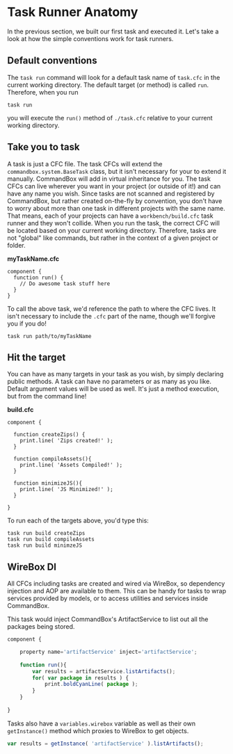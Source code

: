 # Task Runner Anatomy

In the previous section, we built our first task and executed it.  Let's take a look at how the simple conventions work for task runners.

## Default conventions
The `task run` command will look for a default task name of `task.cfc` in the current working directory. The default target (or method) is called `run`. Therefore, when you run
```
task run
```
you will execute the `run()` method of `./task.cfc` relative to your current working directory.

## Take you to task
A task is just a CFC file.  The task CFCs will extend the `commandbox.system.BaseTask` class, but it isn't necessary for your to extend it manually.  CommandBox will add in virtual inheritance for you.  The task CFCs can live wherever you want in your project (or outside of it!) and can have any name you wish.  Since tasks are not scanned and registered by CommandBox, but rather created on-the-fly by convention, you don't have to worry about more than one task in different projects with the same name.  That means, each of your projects can have a `workbench/build.cfc` task runner and they won't collide.  When you run the task, the correct CFC will be located based on your current working directory.  Therefore, tasks are not "global" like commands, but rather in the context of a given project or folder.

**myTaskName.cfc**
```
component {
  function run() {
    // Do awesome task stuff here
  }
}
```

To call the above task, we'd reference the path to where the CFC lives.  It isn't necessary to include the `.cfc` part of the name, though we'll forgive you if you do!
```
task run path/to/myTaskName
```

## Hit the target
You can have as many targets in your task as you wish, by simply declaring public methods.  A task can have no parameters or as many as you like.  Default argument values will be used as well.  It's just a method execution, but from the command line!

**build.cfc**
```
component {

  function createZips() {
    print.line( 'Zips created!' );
  }
  
  function compileAssets(){
    print.line( 'Assets Compiled!' );
  }
  
  function minimizeJS(){
    print.line( 'JS Minimized!' );
  }
  
}
```

To run each of the targets above, you'd type this:

```
task run build createZips
task run build compileAssets
task run build minimzeJS
```

## WireBox DI

All CFCs including tasks are created and wired via WireBox, so dependency injection and AOP are available to them.  This can be handy for tasks to wrap services provided by models, or to access utilities and services inside CommandBox.

This task would inject CommandBox's ArtifactService to list out all the packages being stored.

```javascript
component {

    property name='artifactService' inject='artifactService'; 
	
    function run(){
        var results = artifactService.listArtifacts();
		for( var package in results ) {
			print.boldCyanLine( package );
		}
    }
    
}
```

Tasks also have a `variables.wirebox` variable as well as their own `getInstance()` method which proxies to WireBox to get objects.

```javascript
var results = getInstance( 'artifactService' ).listArtifacts();
```



